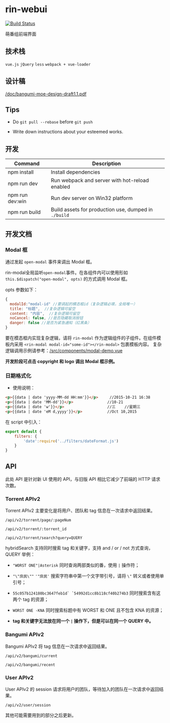 # rin-webui

[![Build Status][travis-image]][travis-url]

萌番组前端界面

## 技术栈

`vue.js` `jQuery` `less` `webpack + vue-loader`

## 设计稿

[/doc/bangumi-moe-design-draft1.1.pdf](/doc/bangumi-moe-design-draft1.1.pdf)

## Tips

* Do `git pull --rebase` before `git push`

* Write down instructions about your esteemed works.

## 开发

|Command|Description|
|---|---|
|npm install|Install dependencies|
|npm run dev|Run webpack and server with hot-reload enabled|
|npm run dev:win|Run dev server on Win32 platform|
|npm run build|Build assets for production use, dumped in `./build`|

## 开发文档

### Modal 框

通过发起 `open-modal` 事件来调出 Modal 框。

rin-modal全局监听`open-modal`事件。在各组件内可以使用形如 `this.$dispatch("open-modal", opts)` 的方式调用 Modal 框。

opts 参数如下：

```js
{
  modalId:"modal-id" //要调起的模态框id（复杂逻辑必填，全局唯一）
  title: "标题",  //复杂逻辑可留空
  content: "内容",  //复杂逻辑可留空
  noCancel: false, //是否隐藏取消按钮
  danger: false //是否为紧急通知（红黑条）
}
```
要在模态框内实现复杂逻辑，请将 `rin-modal` 作为逻辑组件的子组件。在组件模板内采用 `<rin-modal modal-id="some-id"></rin-modal>` 包裹模板内容。
复杂逻辑调用示例请参考：[/src/components/modal-demo.vue](/src/components/modal-demo.vue)


__开发阶段可点击 copyright 和 logo 调出 Modal 框示例。__

### 日期格式化

* 使用说明：

```html
<p>{{data | date 'yyyy-MM-dd HH:mm'}}</p>     //2015-10-21 16:38
<p>{{data | date 'MM-dd'}}</p>   			 //10-21
<p>{{data | date 'w'}}</p>   				 //三    //星期三
<p>{{data | date 'eM d,yyyy'}}</p>   		 //Oct 10,2015
```

在 script 中引入：

```js
export default {
	filters: {
		'date':require('../filters/dateFormat.js')
	}
}
```

## API

此处 API 是针对新 UI 使用的 API，与旧版 API 相比它减少了前端的 HTTP 请求次数。

### Torrent APIv2

Torrent APIv2 主要变化是将用户、团队和 tag 信息在一次请求中返回结果。

`/api/v2/torrent/page/:pageNum`

`/api/v2/torrent/:torrent_id`

`/api/v2/torrent/search?query=QUERY`

hybridSearch 支持同时搜索 tag 和关键字，支持 and / or / not 方式查询，QUERY 举例：

* `"WORST ONE"|Asterisk` 同时查询两部类似的番，使用 `|` 操作符；

* `"\"庶民\""` `'"庶民'` 搜索字符串中第一个文字带引号，请将 `\"` 转义或者使用单引号；

* ``55c057b124180bc3647feb1d` `54992d1cc8b118cf40b274b3`` 同时搜索含有这两个 tag 的资源；

* `WORST ONE -KNA` 同时搜索标题中有 WORST 和 ONE 且不包含 KNA 的资源；

* **tag 和关键字无法放在同一个 `|` 操作下，但是可以在同一个 QUERY 中。**


### Bangumi APIv2

Bangumi APIv2 将 tag 信息在一次请求中返回结果。

`/api/v2/bangumi/current`

`/api/v2/bangumi/recent`

### User APIv2

User APIv2 的 session 请求将用户的团队，等待加入的团队在一次请求中返回结果。

`/api/v2/user/session`

其他可能需要用到的部分之后更新。

[travis-url]: https://travis-ci.org/BangumiMoe/rin-webui
[travis-image]: http://img.shields.io/travis/BangumiMoe/rin-webui.svg
